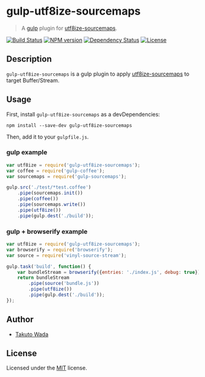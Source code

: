 # gulp-utf8ize-sourcemaps

> A [gulp](https://github.com/wearefractal/gulp) plugin for [utf8ize-sourcemaps](https://github.com/twada/utf8ize-sourcemaps).

[![Build Status][travis-image]][travis-url]
[![NPM version][npm-image]][npm-url]
[![Dependency Status][depstat-image]][depstat-url]
[![License][license-image]][license-url]


## Description
`gulp-utf8ize-sourcemaps` is a gulp plugin to apply [utf8ize-sourcemaps](https://github.com/twada/utf8ize-sourcemaps) to target Buffer/Stream.


## Usage

First, install `gulp-utf8ize-sourcemaps` as a devDependencies:

```shell
npm install --save-dev gulp-utf8ize-sourcemaps
```

Then, add it to your `gulpfile.js`.


### gulp example

```javascript
var utf8ize = require('gulp-utf8ize-sourcemaps');
var coffee = require('gulp-coffee');
var sourcemaps = require('gulp-sourcemaps');

gulp.src('./test/*test.coffee')
    .pipe(sourcemaps.init())
    .pipe(coffee())
    .pipe(sourcemaps.write())
    .pipe(utf8ize())
    .pipe(gulp.dest('./build'));
```


### gulp + browserify example

```javascript
var utf8ize = require('gulp-utf8ize-sourcemaps');
var browserify = require('browserify');
var source = require('vinyl-source-stream');

gulp.task('build', function() {
    var bundleStream = browserify({entries: './index.js', debug: true}).bundle();
    return bundleStream
        .pipe(source('bundle.js'))
        .pipe(utf8ize())
        .pipe(gulp.dest('./build'));
});
```


## Author

* [Takuto Wada](http://github.com/twada)


## License

Licensed under the [MIT](http://twada.mit-license.org/2014-2020) license.


[npm-url]: https://npmjs.org/package/gulp-utf8ize-sourcemaps
[npm-image]: https://badge.fury.io/js/gulp-utf8ize-sourcemaps.svg

[travis-url]: http://travis-ci.org/twada/gulp-utf8ize-sourcemaps
[travis-image]: https://secure.travis-ci.org/twada/gulp-utf8ize-sourcemaps.svg?branch=master

[depstat-url]: https://gemnasium.com/twada/gulp-utf8ize-sourcemaps
[depstat-image]: https://gemnasium.com/twada/gulp-utf8ize-sourcemaps.svg

[license-url]: http://twada.mit-license.org/2014-2020
[license-image]: http://img.shields.io/badge/license-MIT-brightgreen.svg
